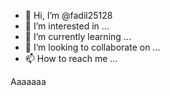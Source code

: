 - 👋 Hi, I’m @fadil25128
- 👀 I’m interested in ...
- 🌱 I’m currently learning ...
- 💞️ I’m looking to collaborate on ...
- 📫 How to reach me ...

<!---
fadil25128/fadil25128 is a ✨ special ✨ repository because its `README.md` (this file) appears on your GitHub profile.
You can click the Preview link to take a look at your changes.
--->Aaaaaaa
